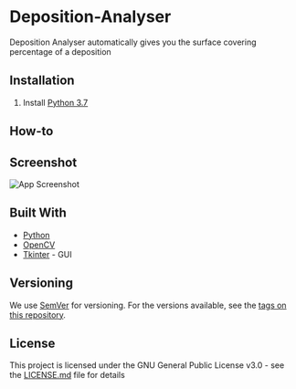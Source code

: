 # Deposition-Analyser
Deposition Analyser automatically gives you the surface covering percentage of a deposition 

## Installation
1. Install [Python 3.7](https://www.python.org/downloads/)


## How-to


## Screenshot
![App Screenshot](/screenshot/app.PNG)

## Built With

* [Python](https://www.python.org/)
* [OpenCV](https://opencv.org/)
* [Tkinter](https://wiki.python.org/moin/TkInter) - GUI

## Versioning

We use [SemVer](http://semver.org/) for versioning. For the versions available, see the [tags on this repository](https://github.com/sylv1nv/Deposition-Analyzer/tags). 

## License

This project is licensed under the GNU General Public License v3.0 - see the [LICENSE.md](LICENSE.md) file for details
